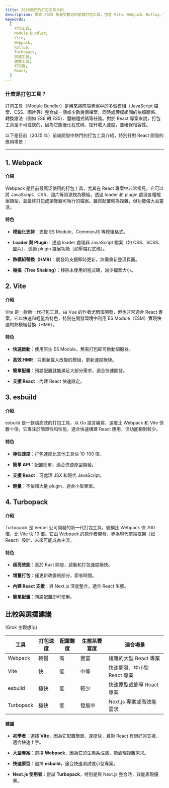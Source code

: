 ```yaml
---
title: 2025熱門的打包工具介紹
description: 探索 2025 年最受歡迎的前端打包工具，包含 Vite、Webpack、Rollup、Turbopack 等工具的特色與使用場景
keywords:
  [
    打包工具,
    Module Bundler,
    Vite,
    Webpack,
    Rollup,
    Turbopack,
    前端工具,
    建置工具,
    打包器,
    React,
  ]
---
```


### 什麼是打包工具？

打包工具（Module Bundler）是用來將前端專案中的多個模組（JavaScript 檔案、CSS、圖片等）整合成一個或少數幾個檔案，同時處理模組間的依賴關係、轉換語法（例如 ES6 轉 ES5）、壓縮程式碼等任務。對於 React 專案來說，打包工具是不可或缺的，因為它能優化程式碼、提升載入速度，並確保相容性。

以下是目前（2025 年）前端開發中熱門的打包工具介紹，特別針對 React 開發的應用場景：

---

## 1\. Webpack

#### 介紹

Webpack 是目前最廣泛使用的打包工具，尤其在 React 專案中非常常見。它可以將 JavaScript、CSS、圖片等資源視為模組，透過 loader 和 plugin 處理各種檔案類型，並最終打包成瀏覽器可執行的檔案。雖然配置較為複雜，但功能強大且靈活。

#### 特色

- **模組化支持**：支援 ES Module、CommonJS 等模組格式。

- **Loader 與 Plugin**：透過 loader 處理非 JavaScript 檔案（如 CSS、SCSS、圖片），透過 plugin 擴展功能（如壓縮程式碼）。

- **熱模組替換（HMR）**：開發時支援即時更新，無需重新整理頁面。

- **樹搖（Tree Shaking）**：移除未使用的程式碼，減少檔案大小。

## 2\. Vite

#### 介紹

Vite 是一款新一代打包工具，由 Vue 的作者尤雨溪開發，但也非常適合 React 專案。它以快速和輕量為特色，特別在開發環境中利用 ES Module（ESM）實現快速的熱模組替換（HMR）。

#### 特色

- **快速啟動**：使用原生 ES Module，無需打包即可啟動伺服器。

- **高效 HMR**：只重新載入改變的模組，更新速度極快。

- **簡單配置**：預設配置就能滿足大部分需求，適合快速開發。

- **支援 React**：內建 React 快速設定。

## 3\. esbuild

#### 介紹

esbuild 是一款超高效的打包工具，以 Go 語言編寫，速度比 Webpack 和 Vite 快數十倍。它專注於簡單性和性能，適合快速構建 React 應用，但功能相對較少。

#### 特色

- **極快速度**：打包速度比其他工具快 10-100 倍。

- **簡單 API**：配置簡單，適合快速原型開發。

- **支援 React**：可處理 JSX 和現代 JavaScript。

- **輕量**：不依賴大量 plugin，適合小型專案。

## 4\. Turbopack

#### 介紹

Turbopack 是 Vercel 公司開發的新一代打包工具，號稱比 Webpack 快 700 倍、比 Vite 快 10 倍。它由 Webpack 的原作者開發，專為現代前端框架（如 React）設計，未來可能成為主流。

#### 特色

- **超高效能**：基於 Rust 開發，啟動和打包速度極快。

- **增量打包**：僅更新改變的部分，節省時間。

- **內建 React 支援**：與 Next.js 深度整合，適合 React 生態。

- **簡單配置**：預設配置即可使用。

## 比較與選擇建議

(Grok 主觀想法)

| 工具      | 打包速度 | 配置難度 | 生態系豐富度 | 適合場景                    |
| --------- | -------- | -------- | ------------ | --------------------------- |
| Webpack   | 較慢     | 高       | 豐富         | 複雜的大型 React 專案       |
| Vite      | 快       | 低       | 中等         | 快速開發、中小型 React 專案 |
| esbuild   | 極快     | 低       | 較少         | 快速原型或簡單 React 專案   |
| Turbopack | 極快     | 低       | 發展中       | Next.js 專案或高效能需求    |

#### 建議

- **初學者**：選擇 **Vite**，因為它配置簡單、速度快，且對 React 有很好的支援，適合快速上手。

- **大型專案**：選擇 **Webpack**，因為它的生態系成熟，能處理複雜需求。

- **快速原型**：選擇 **esbuild**，適合快速測試或小型專案。

- **Next.js 使用者**：嘗試 **Turbopack**，特別是與 Next.js 整合時，效能表現優異。
